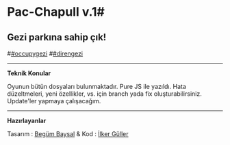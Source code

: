 # Pac-Chapull v.1#

##  Gezi parkına sahip çık! ##

#[&#35;occupygezi](https://twitter.com/search?q=%23occupygezi)
#[&#35;direngezi](https://twitter.com/search?q=%23direngezi)

----------

**Teknik Konular**

Oyunun bütün dosyaları bulunmaktadır. Pure JS ile yazıldı. Hata düzeltmeleri, yeni özellikler, vs. için branch yada fix oluşturabilirsiniz. Update'ler yapmaya çalışacağım.

----------

**Hazırlayanlar**

Tasarım : [Begüm Baysal](http://Be.net/begumbaysal)
& Kod : [İlker Güller](http://github.com/Sly777)